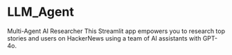 # LLM_Agent
Multi-Agent AI Researcher This Streamlit app empowers you to research top stories and users on HackerNews using a team of AI assistants with GPT-4o. 
